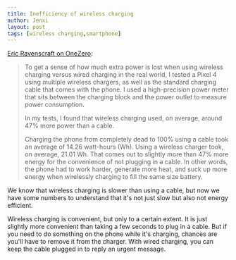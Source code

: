 ```yaml
---
title: Inefficiency of wireless charging
author: Jenxi
layout: post
tags: [wireless charging,smartphone]
---
```

[Eric Ravenscraft on OneZero](https://onezero.medium.com/wireless-charging-is-a-disaster-waiting-to-happen-48afdde70ed9):

> To get a sense of how much extra power is lost when using wireless charging versus wired charging in the real world, I tested a Pixel 4 using multiple wireless chargers, as well as the standard charging cable that comes with the phone. I used a high-precision power meter that sits between the charging block and the power outlet to measure power consumption.
> 
> In my tests, I found that wireless charging used, on average, around 47% more power than a cable.
> 
> Charging the phone from completely dead to 100% using a cable took an average of 14.26 watt-hours (Wh). Using a wireless charger took, on average, 21.01 Wh. That comes out to slightly more than 47% more energy for the convenience of not plugging in a cable. In other words, the phone had to work harder, generate more heat, and suck up more energy when wirelessly charging to fill the same size battery.

We know that wireless charging is slower than using a cable, but now we have some numbers to understand that it's not just slow but also not energy efficient.

Wireless charging is convenient, but only to a certain extent. It is just slightly more convenient than taking a few seconds to plug in a cable. But if you need to do something on the phone while it's charging, chances are you'll have to remove it from the charger. With wired charging, you can keep the cable plugged in to reply an urgent message.